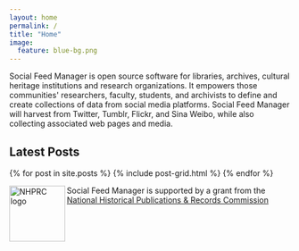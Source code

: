 ```yaml
---
layout: home 
permalink: /
title: "Home"
image:
  feature: blue-bg.png
---
```

<div class="tiles">
  <div class="tile"><p>Social Feed Manager is open source software for libraries, archives, cultural heritage institutions and research organizations. It empowers those communities' researchers, faculty, students, and archivists to define and create collections of data from social media platforms. Social Feed Manager will harvest from Twitter, Tumblr, Flickr, and Sina Weibo, while also collecting associated web pages and media.</p></div> 
  <div class="tile"><h2>Latest Posts</h2></div>
  {% for post in site.posts %}
	{% include post-grid.html %}
  {% endfor %}
  <div class="tile"><p><img src="{{ site.github.url }}/images/nhprc-logo.png" width="100" alt="NHPRC logo" align="left">Social Feed Manager is supported by a grant from the
  <a href="http://www.archives.gov/nhprc/">National Historical Publications & Records Commission</a></p>
  </div>
</div><!-- /.tiles -->
